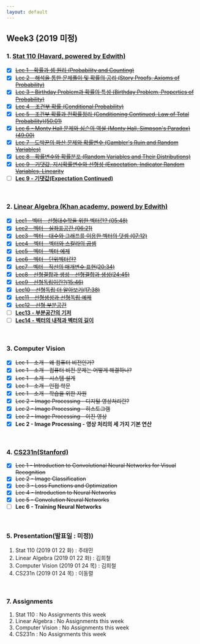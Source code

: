```yaml
---
layout: default
---
```

## Week3 (2019 미정)

### 1. **[Stat 110 (Havard, powered by Edwith)](https://www.edwith.org/harvardprobability)**
- [x] ~~[Lec 1 - 확률과 셈 원리 (Probability and Counting)](http://www.edwith.org/harvardprobability/lecture/29349/)~~
- [x] ~~[Lec 2 - 해석을 통한 문제풀이 및 확률의 공리 (Story Proofs, Axioms of Probability)](http://www.edwith.org/harvardprobability/lecture/30894/)~~
- [x] ~~[Lec 3 - Birthday Problem과 확률의 특성 (Birthday Problem, Properties of Probability)](https://www.edwith.org/harvardprobability/lecture/30895/)~~
- [x] ~~[Lec 4 - 조건부 확률 (Conditional Probability)](https://www.edwith.org/harvardprobability/lecture/30896/)~~
- [x] ~~[Lec 5 - 조건부 확률과 전확률정리 (Conditioning Continued, Law of Total Probability)(50:01)](https://www.edwith.org/harvardprobability/lecture/30897/)~~
- [x] ~~[Lec 6 - Monty Hall 문제와 심슨의 역설 (Monty Hall, Simpson's Paradox)(49:00)](https://www.edwith.org/harvardprobability/lecture/30898/)~~
- [x] ~~[Lec 7 - 도박꾼의 파산 문제와 확률변수 (Gambler's Ruin and Random Variables)](https://www.edwith.org/harvardprobability/lecture/30899/)~~
- [x] ~~[Lec 8 - 확률변수와 확률분포 (Random Variables and Their Distributions)](https://www.edwith.org/harvardprobability/lecture/30900/)~~
- [x] ~~[Lec 9 - 기댓값, 지시확률변수와 선형성 (Expectation, Indicator Random Variables, Linearity](https://www.edwith.org/harvardprobability/lecture/30901/)~~
- [ ] **[Lec 9 - 기댓값(Expectation Continued)](https://www.edwith.org/harvardprobability/lecture/30902/)**

 <br>

### 2. **[Linear Algebra (Khan academy, powerd by Edwith)](https://www.edwith.org/linear-algebra)** 
- [x] ~~[Lec1 - 벡터 - 선형대수학을 위한 벡터란? (05:48)](http://www.edwith.org/linear-algebra/lecture/30304/)~~
- [x] ~~[Lec2 - 벡터 - 실좌표공간 (06:21)](http://www.edwith.org/linear-algebra/lecture/30305/)~~
- [x] ~~[Lec3 - 벡터 - 대수와 그래프를 이용한 벡터의 덧셈 (07:12)](http://www.edwith.org/linear-algebra/lecture/30306/)~~
- [x] ~~[Lec4 - 벡터 - 벡터와 스칼라의 곱셈](https://www.edwith.org/linear-algebra/lecture/30337/)~~
- [x] ~~[Lec5 - 벡터 - 벡터 예제](https://www.edwith.org/linear-algebra/lecture/30307/)~~
- [x] ~~[Lec6 - 벡터 - 단위벡터란?](https://www.edwith.org/linear-algebra/lecture/30308/)~~
- [x] ~~[Lec7 - 벡터 - 직선의 매개변수 표현(20:34)]()~~
- [x] ~~[Lec8 - 선형결합과 생성 - 선형결합과 생성(24:45)]( )~~
- [x] ~~[Lec9 - 선형독립이란?(15:46)](https://www.edwith.org/linear-algebra/lecture/30311/)~~
- [x] ~~[Lec10 - 선형독립 더 알아보기(17:38)](https://www.edwith.org/linear-algebra/lecture/30312/)~~
- [x] ~~[Lec11 - 선형생성과 선형독립 예제](https://www.edwith.org/linear-algebra/lecture/30313/)~~
- [x] ~~[Lec12 - 선형 부분공간](https://www.edwith.org/linear-algebra/lecture/30314/)~~
- [ ] **[Lec13 - 부분공간의 기저](https://www.edwith.org/linear-algebra/lecture/30315/)**
- [ ] **[Lec14 - 벡터의 내적과 벡터의 길이](https://www.edwith.org/linear-algebra/lecture/30316/)**
<br>

### 3. **Computer Vision**
- [x] ~~Lec 1 - 소개 - 왜 컴퓨터 비전인가?~~
- [x] ~~Lec 1 - 소개 - 컴퓨터 비전 문제는 어떻게 해결하나?~~
- [X] ~~Lec 1 - 소개 - 시스템 설계~~
- [X] ~~Lec 1 - 소개 - 인접 학문~~
- [X] ~~Lec 1 - 소개 - 학습을 위한 자원~~
- [x] ~~Lec 2 - Image Processing - 디지털 영상처리란?~~
- [x] ~~Lec 2 - Image Processing - 히스토그램~~
- [x] ~~Lec 2 - Image Processing - 이진 영상~~
- [x] **Lec 2 - Image Processing - 영상 처리의 세 가지 기본 연산**
<br>

### 4. [CS231n(Stanford)](https://github.com/insurgent92/CS231N_17_KOR_SUB)
- [X] ~~Lec 1 - Introduction to Convolutional Neural Networks for Visual Recognition~~
- [X] ~~Lec 2 - Image Classification~~
- [X] ~~Lec 3 - Loss Functions and Optimization~~
- [x] ~~Lec 4 - Introduction to Neural Networks~~
- [x] ~~Lec 5 - Convolution Neural Networks~~
- [ ] **Lec 6 - Training Neural Networks**
<br>

### 5. Presentation(발표일 : 미정))
1. Stat 110 (2019 01 22 화) : 주태민
2. Linear Algebra (2019 01 22 화) : 김희철
3. Computer Vision (2019 01 24 목) : 김희철
4. CS231n (2019 01 24 목) : 이동렬
<br> 

### 7. Assignments
1. Stat 110 : No Assignments this week
2. Linear Algebra : No Assignments this week
3. Computer Vision : No Assignments this week
4. CS231n : No Assignments this week
<br> 
